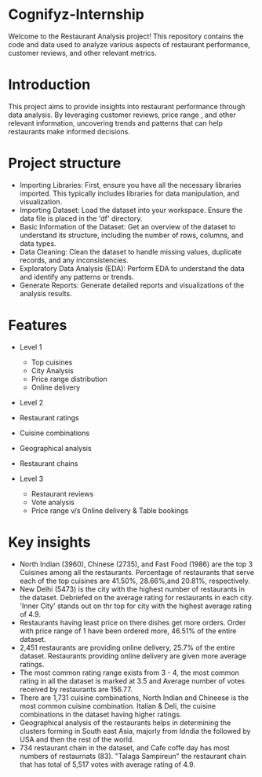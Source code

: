 # Cognifyz-Internship

Welcome to the Restaurant Analysis project! This repository contains the code and data used to analyze various aspects of restaurant performance, customer reviews, and other relevant metrics.

# Introduction
This project aims to provide insights into restaurant performance through data analysis. By leveraging customer reviews, price range , and other relevant information, uncovering trends and patterns that can help restaurants make informed decisions.

# Project structure
* Importing Libraries: First, ensure you have all the necessary libraries imported. This typically includes libraries for data manipulation, and visualization.
* Importing Dataset: Load the dataset into your workspace. Ensure the data file is placed in the 'df' directory.
* Basic Information of the Dataset: Get an overview of the dataset to understand its structure, including the number of rows, columns, and data types.
* Data Cleaning: Clean the dataset to handle missing values, duplicate records, and any inconsistencies.
* Exploratory Data Analysis (EDA): Perform EDA to understand the data and identify any patterns or trends.
* Generate Reports: Generate detailed reports and visualizations of the analysis results.
# Features
  * Level 1
    
     * Top cuisines
     * City Analysis
     * Price range distribution
     * Online delivery
 * Level 2

  * Restaurant ratings
  * Cuisine combinations
  * Geographical analysis
  * Restaurant chains
* Level 3

  * Restaurant reviews
  * Vote analysis
  * Price range v/s Online delivery & Table bookings
# Key insights
* North Indian (3960), Chinese (2735), and Fast Food (1986) are the top 3 Cuisines among all the restaurants. Percentage of restaurants that serve each of the top cuisines 
  are 41.50%, 28.66%,and 20.81%, respectively.
* New Delhi (5473) is the city with the highest number of restaurants in the dataset. Debriefed on the average rating for restaurants in each city. 'Inner City' stands out on thr top for 
  city with the highest average rating of 4.9.
* Restaurants having least price on there dishes get more orders. Order with price range of 1 have been ordered more, 46.51% of the entire dataset.
* 2,451 restaurants are providing online delivery, 25.7% of the entire dataset. Restaurants providing online delivery are given more average ratings.
* The most common rating range exists from 3 - 4, the most common rating in all the dataset is marked at 3.5 and Average number of votes received by restaurants are 156.77.
* There are 1,731 cuisine combinations, North Indian and Chineese is the most common cuisine combination. Italian & Deli, the cuisine combinations in the dataset having higher ratings.
* Geographical analysis of the restaurants helps in determining the clusters forming in South east Asia, majorly from Idndia the followed by USA and then the rest of the world.
* 734 restaurant chain in the dataset, and Cafe coffe day has most numbers of restaurnats (83). "Talaga Sampireun" the restaurant chain that has total of 5,517 votes with average rating 
 of 4.9.
